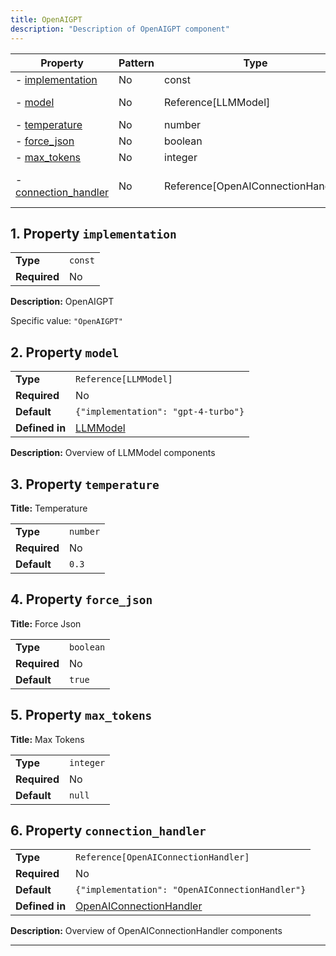 ```yaml
---
title: OpenAIGPT
description: "Description of OpenAIGPT component"
---
```


| Property                                     | Pattern | Type                               | Deprecated | Definition                                       | Title/Description                              |
| -------------------------------------------- | ------- | ---------------------------------- | ---------- | ------------------------------------------------ | ---------------------------------------------- |
| - [implementation](#implementation )         | No      | const                              | No         | -                                                | OpenAIGPT                                      |
| - [model](#model )                           | No      | Reference[LLMModel]                | No         | In [LLMModel](/docs/components/llmmodel/overview)                | Overview of LLMModel components                |
| - [temperature](#temperature )               | No      | number                             | No         | -                                                | Temperature                                    |
| - [force_json](#force_json )                 | No      | boolean                            | No         | -                                                | Force Json                                     |
| - [max_tokens](#max_tokens )                 | No      | integer                            | No         | -                                                | Max Tokens                                     |
| - [connection_handler](#connection_handler ) | No      | Reference[OpenAIConnectionHandler] | No         | In [OpenAIConnectionHandler](/docs/components/openaiconnectionhandler/overview) | Overview of OpenAIConnectionHandler components |

## <a name="implementation"></a>1. Property `implementation`

|              |         |
| ------------ | ------- |
| **Type**     | `const` |
| **Required** | No      |

**Description:** OpenAIGPT

Specific value: `"OpenAIGPT"`

## <a name="model"></a>2. Property `model`

|                |                                     |
| -------------- | ----------------------------------- |
| **Type**       | `Reference[LLMModel]`               |
| **Required**   | No                                  |
| **Default**    | `{"implementation": "gpt-4-turbo"}` |
| **Defined in** | [LLMModel](/docs/components/llmmodel/overview)      |

**Description:** Overview of LLMModel components

## <a name="temperature"></a>3. Property `temperature`

**Title:** Temperature

|              |          |
| ------------ | -------- |
| **Type**     | `number` |
| **Required** | No       |
| **Default**  | `0.3`    |

## <a name="force_json"></a>4. Property `force_json`

**Title:** Force Json

|              |           |
| ------------ | --------- |
| **Type**     | `boolean` |
| **Required** | No        |
| **Default**  | `true`    |

## <a name="max_tokens"></a>5. Property `max_tokens`

**Title:** Max Tokens

|              |           |
| ------------ | --------- |
| **Type**     | `integer` |
| **Required** | No        |
| **Default**  | `null`    |

## <a name="connection_handler"></a>6. Property `connection_handler`

|                |                                                 |
| -------------- | ----------------------------------------------- |
| **Type**       | `Reference[OpenAIConnectionHandler]`            |
| **Required**   | No                                              |
| **Default**    | `{"implementation": "OpenAIConnectionHandler"}` |
| **Defined in** | [OpenAIConnectionHandler](/docs/components/openaiconnectionhandler/overview)   |

**Description:** Overview of OpenAIConnectionHandler components

----------------------------------------------------------------------------------------------------------------------------
